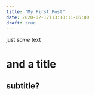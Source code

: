 ```yaml
---
title: "My First Post"
date: 2020-02-17T13:10:11-06:00
draft: true
---
```


just *some* text

# and a title #
## subtitle? ##


